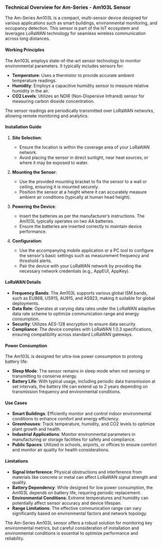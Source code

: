 ### Technical Overview for Am-Series - Am103L Sensor

The Am-Series Am103L is a compact, multi-sensor device designed for various applications such as smart buildings, environmental monitoring, and occupancy detection. This sensor is part of the IoT ecosystem and leverages LoRaWAN technology for seamless wireless communication across long distances.

#### Working Principles

The Am103L employs state-of-the-art sensor technology to monitor environmental parameters. It typically includes sensors for:

- **Temperature**: Uses a thermistor to provide accurate ambient temperature readings.
- **Humidity**: Employs a capacitive humidity sensor to measure relative humidity in the air.
- **CO2 Levels**: Utilizes an NDIR (Non-Dispersive Infrared) sensor for measuring carbon dioxide concentration.

The sensor readings are periodically transmitted over LoRaWAN networks, allowing remote monitoring and analytics.

#### Installation Guide

1. **Site Selection**:
   - Ensure the location is within the coverage area of your LoRaWAN network.
   - Avoid placing the sensor in direct sunlight, near heat sources, or where it may be exposed to water.

2. **Mounting the Sensor**:
   - Use the provided mounting bracket to fix the sensor to a wall or ceiling, ensuring it is mounted securely.
   - Position the sensor at a height where it can accurately measure ambient air conditions (typically at human head height).

3. **Powering the Device**:
   - Insert the batteries as per the manufacturer’s instructions. The Am103L typically operates on two AA batteries.
   - Ensure the batteries are inserted correctly to maintain device performance.

4. **Configuration**:
   - Use the accompanying mobile application or a PC tool to configure the sensor's basic settings such as measurement frequency and threshold alerts.
   - Pair the device with your LoRaWAN network by providing the necessary network credentials (e.g., AppEUI, AppKey).

#### LoRaWAN Details

- **Frequency Bands**: The Am103L supports various global ISM bands, such as EU868, US915, AU915, and AS923, making it suitable for global deployments.
- **Data Rate**: Operates at varying data rates under the LoRaWAN adaptive data rate scheme to optimize communication range and energy consumption.
- **Security**: Utilizes AES-128 encryption to ensure data security.
- **Compliance**: The device complies with LoRaWAN 1.0.3 specifications, ensuring compatibility across standard LoRaWAN gateways.

#### Power Consumption

The Am103L is designed for ultra-low power consumption to prolong battery life:

- **Sleep Mode**: The sensor remains in sleep mode when not sensing or transmitting to conserve energy.
- **Battery Life**: With typical usage, including periodic data transmission at set intervals, the battery life can extend up to 2 years depending on transmission frequency and environmental conditions.

#### Use Cases

- **Smart Buildings**: Efficiently monitor and control indoor environmental conditions to enhance comfort and energy efficiency.
- **Greenhouses**: Track temperature, humidity, and CO2 levels to optimize plant growth and health.
- **Industrial Applications**: Monitor environmental parameters in manufacturing or storage facilities for safety and compliance.
- **Public Spaces**: Utilized in schools, airports, or offices to ensure comfort and monitor air quality for health considerations.

#### Limitations

- **Signal Interference**: Physical obstructions and interference from materials like concrete or metal can affect LoRaWAN signal strength and quality.
- **Battery Dependency**: While designed for low power consumption, the Am103L depends on battery life, requiring periodic replacement.
- **Environmental Conditions**: Extreme temperatures and humidity can potentially affect sensor accuracy and device lifespan.
- **Range Limitations**: The effective communication range can vary significantly based on environmental factors and network topology.

The Am-Series Am103L sensor offers a robust solution for monitoring key environmental metrics, but careful consideration of installation and environmental conditions is essential to optimize performance and reliability.
